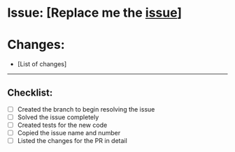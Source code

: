 # Issue: [Replace me the [issue](https://github.com/JoshuaPicchioni/microblog/issues)]
# Changes:
* [List of changes]
---
## Checklist:
- [ ] Created the branch to begin resolving the issue
- [ ] Solved the issue completely
- [ ] Created tests for the new code
- [ ] Copied the issue name and number 
- [ ] Listed the changes for the PR in detail
